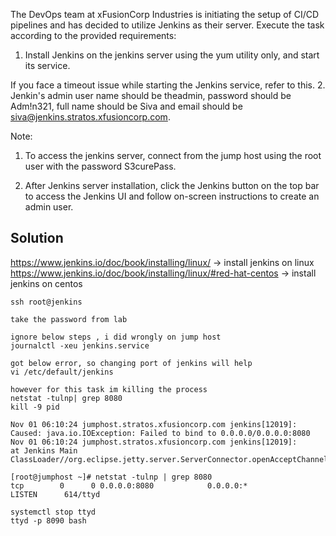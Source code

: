 The DevOps team at xFusionCorp Industries is initiating the setup of CI/CD pipelines and has decided to utilize Jenkins as their server. Execute the task according to the provided requirements:



1. Install Jenkins on the jenkins server using the yum utility only, and start its service.

If you face a timeout issue while starting the Jenkins service, refer to this.
2. Jenkin's admin user name should be theadmin, password should be Adm!n321, full name should be Siva and email should be siva@jenkins.stratos.xfusioncorp.com.


Note:

1. To access the jenkins server, connect from the jump host using the root user with the password S3curePass.

2. After Jenkins server installation, click the Jenkins button on the top bar to access the Jenkins UI and follow on-screen instructions to create an admin user.

## Solution

https://www.jenkins.io/doc/book/installing/linux/ -> install jenkins on linux
https://www.jenkins.io/doc/book/installing/linux/#red-hat-centos -> install jenkins on centos

```
ssh root@jenkins

take the password from lab

ignore below steps , i did wrongly on jump host
journalctl -xeu jenkins.service

got below error, so changing port of jenkins will help
vi /etc/default/jenkins

however for this task im killing the process
netstat -tulnp| grep 8080
kill -9 pid

Nov 01 06:10:24 jumphost.stratos.xfusioncorp.com jenkins[12019]: Caused: java.io.IOException: Failed to bind to 0.0.0.0/0.0.0.0:8080
Nov 01 06:10:24 jumphost.stratos.xfusioncorp.com jenkins[12019]:         at Jenkins Main ClassLoader//org.eclipse.jetty.server.ServerConnector.openAcceptChannel(ServerConnector.java:349)

[root@jumphost ~]# netstat -tulnp | grep 8080
tcp        0      0 0.0.0.0:8080            0.0.0.0:*               LISTEN      614/ttyd

systemctl stop ttyd
ttyd -p 8090 bash

```
